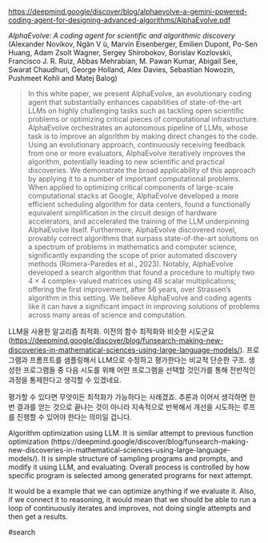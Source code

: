 https://deepmind.google/discover/blog/alphaevolve-a-gemini-powered-coding-agent-for-designing-advanced-algorithms/AlphaEvolve.pdf

*AlphaEvolve: A coding agent for scientific and algorithmic discovery* (Alexander Novikov, Ngân V ̃u, Marvin Eisenberger, Emilien Dupont, Po-Sen Huang, Adam Zsolt Wagner, Sergey Shirobokov, Borislav Kozlovskii, Francisco J. R. Ruiz, Abbas Mehrabian, M. Pawan Kumar, Abigail See, Swarat Chaudhuri, George Holland, Alex Davies, Sebastian Nowozin, Pushmeet Kohli and Matej Balog)

> In this white paper, we present AlphaEvolve, an evolutionary coding agent that substantially enhances capabilities of state-of-the-art LLMs on highly challenging tasks such as tackling open scientific problems or optimizing critical pieces of computational infrastructure. AlphaEvolve orchestrates an autonomous pipeline of LLMs, whose task is to improve an algorithm by making direct changes to the code. Using an evolutionary approach, continuously receiving feedback from one or more evaluators, AlphaEvolve iteratively improves the algorithm, potentially leading to new scientific and practical discoveries. We demonstrate the broad applicability of this approach by applying it to a number of important computational problems. When applied to optimizing critical components of large-scale computational stacks at Google, AlphaEvolve developed a more efficient scheduling algorithm for data centers, found a functionally equivalent simplification in the circuit design of hardware accelerators, and accelerated the training of the LLM underpinning AlphaEvolve itself. Furthermore, AlphaEvolve discovered novel, provably correct algorithms that surpass state-of-the-art solutions on a spectrum of problems in mathematics and computer science, significantly expanding the scope of prior automated discovery methods (Romera-Paredes et al., 2023). Notably, AlphaEvolve developed a search algorithm that found a procedure to multiply two 4 × 4 complex-valued matrices using 48 scalar multiplications; offering the first improvement, after 56 years, over Strassen’s algorithm in this setting. We believe AlphaEvolve and coding agents like it can have a significant impact in improving solutions of problems across many areas of science and computation.

LLM을 사용한 알고리즘 최적화. 이전의 함수 최적화와 비슷한 시도군요 (https://deepmind.google/discover/blog/funsearch-making-new-discoveries-in-mathematical-sciences-using-large-language-models/). 프로그램과 프롬프트를 샘플링해서 LLM으로 수정하고 평가한다는 비교적 단순한 구조. 생성한 프로그램들 중 다음 시도를 위해 어떤 프로그램을 선택할 것인가를 통해 전반적인 과정을 통제한다고 생각할 수 있겠네요.

평가할 수 있다면 무엇이든 최적화가 가능하다는 사례겠죠. 추론과 이어서 생각하면 한 번 결과를 얻는 것으로 끝나는 것이 아니라 지속적으로 반복해서 개선을 시도하는 루프를 진행할 수 있어야 한다는 의미일 겁니다.

<english>
Algorithm optimization using LLM. It is similar attempt to previous function optimization (https://deepmind.google/discover/blog/funsearch-making-new-discoveries-in-mathematical-sciences-using-large-language-models/). It is simple structure of sampling programs and prompts, and modify it using LLM, and evaluating. Overall process is controlled by how specific program is selected among generated programs for next attempt.

It would be a example that we can optimize anything if we evaluate it. Also, if we connect it to reasoning, it would mean that we should be able to run a loop of continuously iterates and improves, not doing single attempts and then get a results.
</english>

#search 